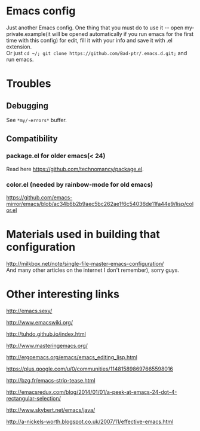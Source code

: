 # Emacs config  
Just another Emacs config. One thing that you must do to use it -- open my-private.example(it will be opened automatically if you run emacs for the first time with this config) for edit, fill it with your info and save it with .el extension.  
Or just `cd ~/; git clone https://github.com/Bad-ptr/.emacs.d.git;` and run emacs.  

# Troubles

## Debugging  
See `*my/-errors*` buffer.

## Compatibility

### package.el for older emacs(< 24)  
Read here https://github.com/technomancy/package.el.

### color.el (needed by rainbow-mode for old emacs)
https://github.com/emacs-mirror/emacs/blob/ac34b6b2b9aec5bc262ae1f6c54036de11fa44e9/lisp/color.el

# Materials used in building that configuration  
http://milkbox.net/note/single-file-master-emacs-configuration/  
And many other articles on the internet I don't remember), sorry guys.  

# Other interesting links  
http://emacs.sexy/

http://www.emacswiki.org/

http://tuhdo.github.io/index.html

http://www.masteringemacs.org/

http://ergoemacs.org/emacs/emacs_editing_lisp.html

https://plus.google.com/u/0/communities/114815898697665598016

http://bzg.fr/emacs-strip-tease.html

http://emacsredux.com/blog/2014/01/01/a-peek-at-emacs-24-dot-4-rectangular-selection/

http://www.skybert.net/emacs/java/

http://a-nickels-worth.blogspot.co.uk/2007/11/effective-emacs.html

